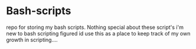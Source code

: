 # Bash-scripts
repo for storing my bash scripts.
Nothing special about these script's i'm new to bash scripting figured id use this as a place to keep track of my own growth in scripting....
